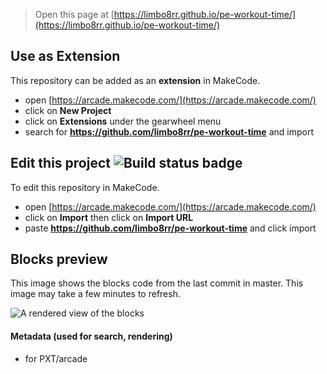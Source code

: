  


> Open this page at [https://limbo8rr.github.io/pe-workout-time/](https://limbo8rr.github.io/pe-workout-time/)

## Use as Extension

This repository can be added as an **extension** in MakeCode.

* open [https://arcade.makecode.com/](https://arcade.makecode.com/)
* click on **New Project**
* click on **Extensions** under the gearwheel menu
* search for **https://github.com/limbo8rr/pe-workout-time** and import

## Edit this project ![Build status badge](https://github.com/limbo8rr/pe-workout-time/workflows/MakeCode/badge.svg)

To edit this repository in MakeCode.

* open [https://arcade.makecode.com/](https://arcade.makecode.com/)
* click on **Import** then click on **Import URL**
* paste **https://github.com/limbo8rr/pe-workout-time** and click import

## Blocks preview

This image shows the blocks code from the last commit in master.
This image may take a few minutes to refresh.

![A rendered view of the blocks](https://github.com/limbo8rr/pe-workout-time/raw/master/.github/makecode/blocks.png)

#### Metadata (used for search, rendering)

* for PXT/arcade
<script src="https://makecode.com/gh-pages-embed.js"></script><script>makeCodeRender("{{ site.makecode.home_url }}", "{{ site.github.owner_name }}/{{ site.github.repository_name }}");</script>
